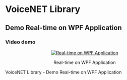 # VoiceNET Library
##  Demo Real-time on WPF Application
### Video demo ###
<div align="center">

[![Real-time on WPF Application](https://img.youtube.com/vi/X6s9aHMQPWY/0.jpg)](https://www.youtube.com/watch?v=X6s9aHMQPWY)

Real-time on WPF Application

</div>

VoiceNET Library - Demo Real-time on WPF Application